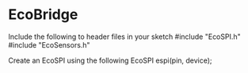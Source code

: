 # EcoBridge


Include the following to header files in your sketch
  #include "EcoSPI.h"
  #include "EcoSensors.h"

Create an EcoSPI using the following 
  EcoSPI espi(pin, device);
